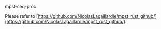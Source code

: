 mpst-seq-proc

Please refer to [https://github.com/NicolasLagaillardie/mpst_rust_github/](https://github.com/NicolasLagaillardie/mpst_rust_github/).
